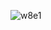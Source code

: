![w8e1](https://github.com/zakwanzamri17/Embedded-System-Design/assets/129892253/7bd87670-30d6-40e7-817f-1467c9cb6a1a)
